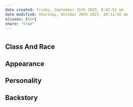 ```yaml
---
date created: Friday, September 15th 2023, 8:47:52 am
date modified: Thursday, October 26th 2023, 10:31:58 am
aliases: [Fen]
share: "true"
---
```

# 
## Class And Race

## Appearance

## Personality

## Backstory
